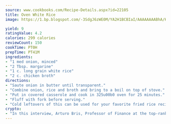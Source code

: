```yaml
---
source: www.cookbooks.com/Recipe-Details.aspx?id=22105
title: Oven White Rice
image: https://1.bp.blogspot.com/-3SdgJ6zWE0M/YA2H1BCBIaI/AAAAAAAABhA/KLu9yTsYBMkJQudB_uFGwTypBtmTiBfZgCLcBGAsYHQ/s320/4.png

yield: 9
ratingValue: 4.2
calories: 299 calories
reviewCount: 150
cookTime: PT0H
prepTime: PT41M
ingredients:
- "1 med onion, minced"
- "2 Tbsp. margarine"
- "1 c. long grain white rice"
- "2 c. chicken broth"
directions:
- "Saute onion in butter until transparent."
- "Combine onion, rice and broth and bring to a boil on top of stove."
- "Put in covered casserole and cook in 325u00b0 oven for 25 minutes."
- "Fluff with fork before serving."
- "Cold leftovers of this can be used for your favorite fried rice recipe."
crypto:
- "In this interview, Arturo Bris, Professor of Finance at the top-ranked business school IMD in Switzerland, analyses the risks associated with bitcoin."
---
```

